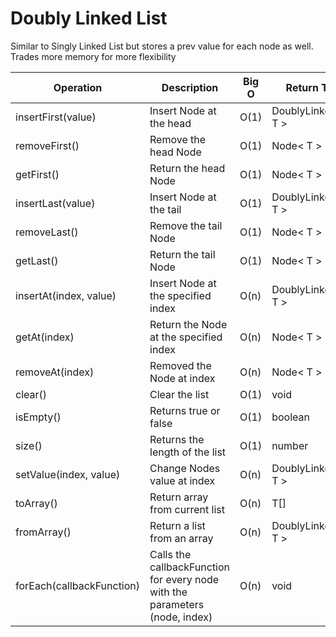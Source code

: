 # Doubly Linked List

Similar to Singly Linked List but stores a prev value for each node as well. Trades more memory for more flexibility

| Operation                 | Description                                                                 | Big O | Return Type           |
| ------------------------- | --------------------------------------------------------------------------- | ----- | --------------------- |
| insertFirst(value)        | Insert Node at the head                                                     | O(1)  | DoublyLinkedList< T > |
| removeFirst()             | Remove the head Node                                                        | O(1)  | Node< T >             |
| getFirst()                | Return the head Node                                                        | O(1)  | Node< T >             |
| insertLast(value)         | Insert Node at the tail                                                     | O(1)  | DoublyLinkedList< T > |
| removeLast()              | Remove the tail Node                                                        | O(1)  | Node< T >             |
| getLast()                 | Return the tail Node                                                        | O(1)  | Node< T >             |
| insertAt(index, value)    | Insert Node at the specified index                                          | O(n)  | DoublyLinkedList< T > |
| getAt(index)              | Return the Node at the specified index                                      | O(n)  | Node< T >             |
| removeAt(index)           | Removed the Node at index                                                   | O(n)  | Node< T >             |
| clear()                   | Clear the list                                                              | O(1)  | void                  |
| isEmpty()                 | Returns true or false                                                       | O(1)  | boolean               |
| size()                    | Returns the length of the list                                              | O(1)  | number                |
| setValue(index, value)    | Change Nodes value at index                                                 | O(n)  | DoublyLinkedList< T > |
| toArray()                 | Return array from current list                                              | O(n)  | T[]                   |
| fromArray()               | Return a list from an array                                                 | O(n)  | DoublyLinkedList< T > |
| forEach(callbackFunction) | Calls the callbackFunction for every node with the parameters (node, index) | O(n)  | void                  |
